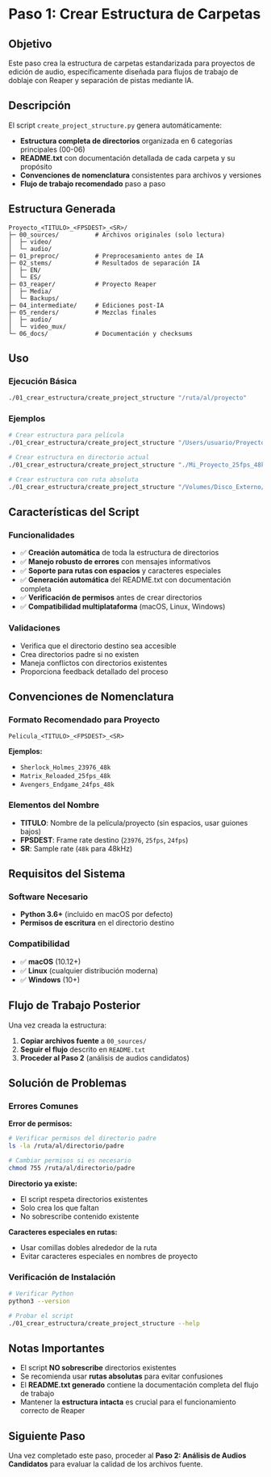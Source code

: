 # Paso 1: Crear Estructura de Carpetas

## Objetivo

Este paso crea la estructura de carpetas estandarizada para proyectos de edición de audio, específicamente diseñada para flujos de trabajo de doblaje con Reaper y separación de pistas mediante IA.

## Descripción

El script `create_project_structure.py` genera automáticamente:

- **Estructura completa de directorios** organizada en 6 categorías principales (00-06)
- **README.txt** con documentación detallada de cada carpeta y su propósito
- **Convenciones de nomenclatura** consistentes para archivos y versiones
- **Flujo de trabajo recomendado** paso a paso

## Estructura Generada

```
Proyecto_<TITULO>_<FPSDEST>_<SR>/
├─ 00_sources/          # Archivos originales (solo lectura)
│  ├─ video/
│  └─ audio/
├─ 01_preproc/          # Preprocesamiento antes de IA
├─ 02_stems/            # Resultados de separación IA
│  ├─ EN/
│  └─ ES/
├─ 03_reaper/           # Proyecto Reaper
│  ├─ Media/
│  └─ Backups/
├─ 04_intermediate/     # Ediciones post-IA
├─ 05_renders/          # Mezclas finales
│  ├─ audio/
│  └─ video_mux/
└─ 06_docs/             # Documentación y checksums
```

## Uso

### Ejecución Básica

```bash
./01_crear_estructura/create_project_structure "/ruta/al/proyecto"
```

### Ejemplos

```bash
# Crear estructura para película
./01_crear_estructura/create_project_structure "/Users/usuario/Proyectos/Sherlock_Holmes_23976_48k"

# Crear estructura en directorio actual
./01_crear_estructura/create_project_structure "./Mi_Proyecto_25fps_48k"

# Crear estructura con ruta absoluta
./01_crear_estructura/create_project_structure "/Volumes/Disco_Externo/Proyectos/Pelicula_TITULO_23976_48k"
```

## Características del Script

### Funcionalidades

- ✅ **Creación automática** de toda la estructura de directorios
- ✅ **Manejo robusto de errores** con mensajes informativos
- ✅ **Soporte para rutas con espacios** y caracteres especiales
- ✅ **Generación automática** del README.txt con documentación completa
- ✅ **Verificación de permisos** antes de crear directorios
- ✅ **Compatibilidad multiplataforma** (macOS, Linux, Windows)

### Validaciones

- Verifica que el directorio destino sea accesible
- Crea directorios padre si no existen
- Maneja conflictos con directorios existentes
- Proporciona feedback detallado del proceso

## Convenciones de Nomenclatura

### Formato Recomendado para Proyecto

```
Pelicula_<TITULO>_<FPSDEST>_<SR>
```

**Ejemplos:**
- `Sherlock_Holmes_23976_48k`
- `Matrix_Reloaded_25fps_48k`
- `Avengers_Endgame_24fps_48k`

### Elementos del Nombre

- **TITULO**: Nombre de la película/proyecto (sin espacios, usar guiones bajos)
- **FPSDEST**: Frame rate destino (`23976`, `25fps`, `24fps`)
- **SR**: Sample rate (`48k` para 48kHz)

## Requisitos del Sistema

### Software Necesario

- **Python 3.6+** (incluido en macOS por defecto)
- **Permisos de escritura** en el directorio destino

### Compatibilidad

- ✅ **macOS** (10.12+)
- ✅ **Linux** (cualquier distribución moderna)
- ✅ **Windows** (10+)

## Flujo de Trabajo Posterior

Una vez creada la estructura:

1. **Copiar archivos fuente** a `00_sources/`
2. **Seguir el flujo** descrito en `README.txt`
3. **Proceder al Paso 2** (análisis de audios candidatos)

## Solución de Problemas

### Errores Comunes

**Error de permisos:**
```bash
# Verificar permisos del directorio padre
ls -la /ruta/al/directorio/padre

# Cambiar permisos si es necesario
chmod 755 /ruta/al/directorio/padre
```

**Directorio ya existe:**
- El script respeta directorios existentes
- Solo crea los que faltan
- No sobrescribe contenido existente

**Caracteres especiales en rutas:**
- Usar comillas dobles alrededor de la ruta
- Evitar caracteres especiales en nombres de proyecto

### Verificación de Instalación

```bash
# Verificar Python
python3 --version

# Probar el script
./01_crear_estructura/create_project_structure --help
```

## Notas Importantes

- El script **NO sobrescribe** directorios existentes
- Se recomienda usar **rutas absolutas** para evitar confusiones
- El **README.txt generado** contiene la documentación completa del flujo de trabajo
- Mantener la **estructura intacta** es crucial para el funcionamiento correcto de Reaper

## Siguiente Paso

Una vez completado este paso, proceder al **Paso 2: Análisis de Audios Candidatos** para evaluar la calidad de los archivos fuente.
